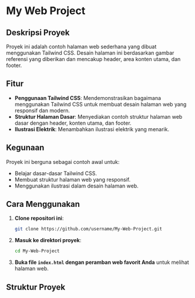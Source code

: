 # My Web Project

## Deskripsi Proyek
Proyek ini adalah contoh halaman web sederhana yang dibuat menggunakan Tailwind CSS. Desain halaman ini berdasarkan gambar referensi yang diberikan dan mencakup header, area konten utama, dan footer.

## Fitur
- **Penggunaan Tailwind CSS**: Mendemonstrasikan bagaimana menggunakan Tailwind CSS untuk membuat desain halaman web yang responsif dan modern.
- **Struktur Halaman Dasar**: Menyediakan contoh struktur halaman web dasar dengan header, konten utama, dan footer.
- **Ilustrasi Elektrik**: Menambahkan ilustrasi elektrik yang menarik.

## Kegunaan
Proyek ini berguna sebagai contoh awal untuk:
- Belajar dasar-dasar Tailwind CSS.
- Membuat struktur halaman web yang responsif.
- Menggunakan ilustrasi dalam desain halaman web.

## Cara Menggunakan
1. **Clone repositori ini**:
    ```bash
    git clone https://github.com/username/My-Web-Project.git
    ```
2. **Masuk ke direktori proyek**:
    ```bash
    cd My-Web-Project
    ```
3. **Buka file `index.html` dengan peramban web favorit Anda** untuk melihat halaman web.

## Struktur Proyek
